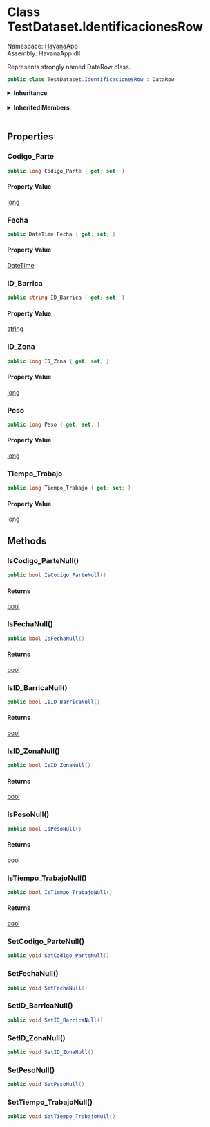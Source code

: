 # <a id="HavanaApp_TestDataset_IdentificacionesRow"></a> Class TestDataset.IdentificacionesRow

Namespace: [HavanaApp](HavanaApp.md)  
Assembly: HavanaApp.dll  

Represents strongly named DataRow class.

```csharp
public class TestDataset.IdentificacionesRow : DataRow
```

<Details>
<Summary><strong>Inheritance</strong></Summary>

[object](https://learn.microsoft.com/dotnet/api/system.object) ← 
[DataRow](https://learn.microsoft.com/dotnet/api/system.data.datarow) ← 
[TestDataset.IdentificacionesRow](HavanaApp.TestDataset.IdentificacionesRow.md)

</Details><br>

<Details>
<Summary><strong>Inherited Members</strong></Summary>

[DataRow.AcceptChanges\(\)](https://learn.microsoft.com/dotnet/api/system.data.datarow.acceptchanges), 
[DataRow.BeginEdit\(\)](https://learn.microsoft.com/dotnet/api/system.data.datarow.beginedit), 
[DataRow.CancelEdit\(\)](https://learn.microsoft.com/dotnet/api/system.data.datarow.canceledit), 
[DataRow.Delete\(\)](https://learn.microsoft.com/dotnet/api/system.data.datarow.delete), 
[DataRow.EndEdit\(\)](https://learn.microsoft.com/dotnet/api/system.data.datarow.endedit), 
[DataRow.SetColumnError\(int, string\)](https://learn.microsoft.com/dotnet/api/system.data.datarow.setcolumnerror\#system\-data\-datarow\-setcolumnerror\(system\-int32\-system\-string\)), 
[DataRow.SetColumnError\(string, string\)](https://learn.microsoft.com/dotnet/api/system.data.datarow.setcolumnerror\#system\-data\-datarow\-setcolumnerror\(system\-string\-system\-string\)), 
[DataRow.SetColumnError\(DataColumn, string\)](https://learn.microsoft.com/dotnet/api/system.data.datarow.setcolumnerror\#system\-data\-datarow\-setcolumnerror\(system\-data\-datacolumn\-system\-string\)), 
[DataRow.GetColumnError\(int\)](https://learn.microsoft.com/dotnet/api/system.data.datarow.getcolumnerror\#system\-data\-datarow\-getcolumnerror\(system\-int32\)), 
[DataRow.GetColumnError\(string\)](https://learn.microsoft.com/dotnet/api/system.data.datarow.getcolumnerror\#system\-data\-datarow\-getcolumnerror\(system\-string\)), 
[DataRow.GetColumnError\(DataColumn\)](https://learn.microsoft.com/dotnet/api/system.data.datarow.getcolumnerror\#system\-data\-datarow\-getcolumnerror\(system\-data\-datacolumn\)), 
[DataRow.ClearErrors\(\)](https://learn.microsoft.com/dotnet/api/system.data.datarow.clearerrors), 
[DataRow.GetColumnsInError\(\)](https://learn.microsoft.com/dotnet/api/system.data.datarow.getcolumnsinerror), 
[DataRow.GetChildRows\(string\)](https://learn.microsoft.com/dotnet/api/system.data.datarow.getchildrows\#system\-data\-datarow\-getchildrows\(system\-string\)), 
[DataRow.GetChildRows\(string, DataRowVersion\)](https://learn.microsoft.com/dotnet/api/system.data.datarow.getchildrows\#system\-data\-datarow\-getchildrows\(system\-string\-system\-data\-datarowversion\)), 
[DataRow.GetChildRows\(DataRelation\)](https://learn.microsoft.com/dotnet/api/system.data.datarow.getchildrows\#system\-data\-datarow\-getchildrows\(system\-data\-datarelation\)), 
[DataRow.GetChildRows\(DataRelation, DataRowVersion\)](https://learn.microsoft.com/dotnet/api/system.data.datarow.getchildrows\#system\-data\-datarow\-getchildrows\(system\-data\-datarelation\-system\-data\-datarowversion\)), 
[DataRow.GetParentRow\(string\)](https://learn.microsoft.com/dotnet/api/system.data.datarow.getparentrow\#system\-data\-datarow\-getparentrow\(system\-string\)), 
[DataRow.GetParentRow\(string, DataRowVersion\)](https://learn.microsoft.com/dotnet/api/system.data.datarow.getparentrow\#system\-data\-datarow\-getparentrow\(system\-string\-system\-data\-datarowversion\)), 
[DataRow.GetParentRow\(DataRelation\)](https://learn.microsoft.com/dotnet/api/system.data.datarow.getparentrow\#system\-data\-datarow\-getparentrow\(system\-data\-datarelation\)), 
[DataRow.GetParentRow\(DataRelation, DataRowVersion\)](https://learn.microsoft.com/dotnet/api/system.data.datarow.getparentrow\#system\-data\-datarow\-getparentrow\(system\-data\-datarelation\-system\-data\-datarowversion\)), 
[DataRow.GetParentRows\(string\)](https://learn.microsoft.com/dotnet/api/system.data.datarow.getparentrows\#system\-data\-datarow\-getparentrows\(system\-string\)), 
[DataRow.GetParentRows\(string, DataRowVersion\)](https://learn.microsoft.com/dotnet/api/system.data.datarow.getparentrows\#system\-data\-datarow\-getparentrows\(system\-string\-system\-data\-datarowversion\)), 
[DataRow.GetParentRows\(DataRelation\)](https://learn.microsoft.com/dotnet/api/system.data.datarow.getparentrows\#system\-data\-datarow\-getparentrows\(system\-data\-datarelation\)), 
[DataRow.GetParentRows\(DataRelation, DataRowVersion\)](https://learn.microsoft.com/dotnet/api/system.data.datarow.getparentrows\#system\-data\-datarow\-getparentrows\(system\-data\-datarelation\-system\-data\-datarowversion\)), 
[DataRow.HasVersion\(DataRowVersion\)](https://learn.microsoft.com/dotnet/api/system.data.datarow.hasversion), 
[DataRow.IsNull\(int\)](https://learn.microsoft.com/dotnet/api/system.data.datarow.isnull\#system\-data\-datarow\-isnull\(system\-int32\)), 
[DataRow.IsNull\(string\)](https://learn.microsoft.com/dotnet/api/system.data.datarow.isnull\#system\-data\-datarow\-isnull\(system\-string\)), 
[DataRow.IsNull\(DataColumn\)](https://learn.microsoft.com/dotnet/api/system.data.datarow.isnull\#system\-data\-datarow\-isnull\(system\-data\-datacolumn\)), 
[DataRow.IsNull\(DataColumn, DataRowVersion\)](https://learn.microsoft.com/dotnet/api/system.data.datarow.isnull\#system\-data\-datarow\-isnull\(system\-data\-datacolumn\-system\-data\-datarowversion\)), 
[DataRow.RejectChanges\(\)](https://learn.microsoft.com/dotnet/api/system.data.datarow.rejectchanges), 
[DataRow.SetNull\(DataColumn\)](https://learn.microsoft.com/dotnet/api/system.data.datarow.setnull), 
[DataRow.SetParentRow\(DataRow\)](https://learn.microsoft.com/dotnet/api/system.data.datarow.setparentrow\#system\-data\-datarow\-setparentrow\(system\-data\-datarow\)), 
[DataRow.SetParentRow\(DataRow, DataRelation\)](https://learn.microsoft.com/dotnet/api/system.data.datarow.setparentrow\#system\-data\-datarow\-setparentrow\(system\-data\-datarow\-system\-data\-datarelation\)), 
[DataRow.SetAdded\(\)](https://learn.microsoft.com/dotnet/api/system.data.datarow.setadded), 
[DataRow.SetModified\(\)](https://learn.microsoft.com/dotnet/api/system.data.datarow.setmodified), 
[DataRow.RowError](https://learn.microsoft.com/dotnet/api/system.data.datarow.rowerror), 
[DataRow.RowState](https://learn.microsoft.com/dotnet/api/system.data.datarow.rowstate), 
[DataRow.Table](https://learn.microsoft.com/dotnet/api/system.data.datarow.table), 
[DataRow.this\[int\]](https://learn.microsoft.com/dotnet/api/system.data.datarow.item), 
[DataRow.this\[string\]](https://learn.microsoft.com/dotnet/api/system.data.datarow.item), 
[DataRow.this\[DataColumn\]](https://learn.microsoft.com/dotnet/api/system.data.datarow.item), 
[DataRow.this\[int, DataRowVersion\]](https://learn.microsoft.com/dotnet/api/system.data.datarow.item), 
[DataRow.this\[string, DataRowVersion\]](https://learn.microsoft.com/dotnet/api/system.data.datarow.item), 
[DataRow.this\[DataColumn, DataRowVersion\]](https://learn.microsoft.com/dotnet/api/system.data.datarow.item), 
[DataRow.ItemArray](https://learn.microsoft.com/dotnet/api/system.data.datarow.itemarray), 
[DataRow.HasErrors](https://learn.microsoft.com/dotnet/api/system.data.datarow.haserrors), 
[object.ToString\(\)](https://learn.microsoft.com/dotnet/api/system.object.tostring), 
[object.Equals\(object\)](https://learn.microsoft.com/dotnet/api/system.object.equals\#system\-object\-equals\(system\-object\)), 
[object.Equals\(object, object\)](https://learn.microsoft.com/dotnet/api/system.object.equals\#system\-object\-equals\(system\-object\-system\-object\)), 
[object.ReferenceEquals\(object, object\)](https://learn.microsoft.com/dotnet/api/system.object.referenceequals), 
[object.GetHashCode\(\)](https://learn.microsoft.com/dotnet/api/system.object.gethashcode), 
[object.GetType\(\)](https://learn.microsoft.com/dotnet/api/system.object.gettype), 
[object.MemberwiseClone\(\)](https://learn.microsoft.com/dotnet/api/system.object.memberwiseclone)

</Details><br>

## Properties

### <a id="HavanaApp_TestDataset_IdentificacionesRow_Codigo_Parte"></a> Codigo\_Parte

```csharp
public long Codigo_Parte { get; set; }
```

#### Property Value

 [long](https://learn.microsoft.com/dotnet/api/system.int64)

### <a id="HavanaApp_TestDataset_IdentificacionesRow_Fecha"></a> Fecha

```csharp
public DateTime Fecha { get; set; }
```

#### Property Value

 [DateTime](https://learn.microsoft.com/dotnet/api/system.datetime)

### <a id="HavanaApp_TestDataset_IdentificacionesRow_ID_Barrica"></a> ID\_Barrica

```csharp
public string ID_Barrica { get; set; }
```

#### Property Value

 [string](https://learn.microsoft.com/dotnet/api/system.string)

### <a id="HavanaApp_TestDataset_IdentificacionesRow_ID_Zona"></a> ID\_Zona

```csharp
public long ID_Zona { get; set; }
```

#### Property Value

 [long](https://learn.microsoft.com/dotnet/api/system.int64)

### <a id="HavanaApp_TestDataset_IdentificacionesRow_Peso"></a> Peso

```csharp
public long Peso { get; set; }
```

#### Property Value

 [long](https://learn.microsoft.com/dotnet/api/system.int64)

### <a id="HavanaApp_TestDataset_IdentificacionesRow_Tiempo_Trabajo"></a> Tiempo\_Trabajo

```csharp
public long Tiempo_Trabajo { get; set; }
```

#### Property Value

 [long](https://learn.microsoft.com/dotnet/api/system.int64)

## Methods

### <a id="HavanaApp_TestDataset_IdentificacionesRow_IsCodigo_ParteNull"></a> IsCodigo\_ParteNull\(\)

```csharp
public bool IsCodigo_ParteNull()
```

#### Returns

 [bool](https://learn.microsoft.com/dotnet/api/system.boolean)

### <a id="HavanaApp_TestDataset_IdentificacionesRow_IsFechaNull"></a> IsFechaNull\(\)

```csharp
public bool IsFechaNull()
```

#### Returns

 [bool](https://learn.microsoft.com/dotnet/api/system.boolean)

### <a id="HavanaApp_TestDataset_IdentificacionesRow_IsID_BarricaNull"></a> IsID\_BarricaNull\(\)

```csharp
public bool IsID_BarricaNull()
```

#### Returns

 [bool](https://learn.microsoft.com/dotnet/api/system.boolean)

### <a id="HavanaApp_TestDataset_IdentificacionesRow_IsID_ZonaNull"></a> IsID\_ZonaNull\(\)

```csharp
public bool IsID_ZonaNull()
```

#### Returns

 [bool](https://learn.microsoft.com/dotnet/api/system.boolean)

### <a id="HavanaApp_TestDataset_IdentificacionesRow_IsPesoNull"></a> IsPesoNull\(\)

```csharp
public bool IsPesoNull()
```

#### Returns

 [bool](https://learn.microsoft.com/dotnet/api/system.boolean)

### <a id="HavanaApp_TestDataset_IdentificacionesRow_IsTiempo_TrabajoNull"></a> IsTiempo\_TrabajoNull\(\)

```csharp
public bool IsTiempo_TrabajoNull()
```

#### Returns

 [bool](https://learn.microsoft.com/dotnet/api/system.boolean)

### <a id="HavanaApp_TestDataset_IdentificacionesRow_SetCodigo_ParteNull"></a> SetCodigo\_ParteNull\(\)

```csharp
public void SetCodigo_ParteNull()
```

### <a id="HavanaApp_TestDataset_IdentificacionesRow_SetFechaNull"></a> SetFechaNull\(\)

```csharp
public void SetFechaNull()
```

### <a id="HavanaApp_TestDataset_IdentificacionesRow_SetID_BarricaNull"></a> SetID\_BarricaNull\(\)

```csharp
public void SetID_BarricaNull()
```

### <a id="HavanaApp_TestDataset_IdentificacionesRow_SetID_ZonaNull"></a> SetID\_ZonaNull\(\)

```csharp
public void SetID_ZonaNull()
```

### <a id="HavanaApp_TestDataset_IdentificacionesRow_SetPesoNull"></a> SetPesoNull\(\)

```csharp
public void SetPesoNull()
```

### <a id="HavanaApp_TestDataset_IdentificacionesRow_SetTiempo_TrabajoNull"></a> SetTiempo\_TrabajoNull\(\)

```csharp
public void SetTiempo_TrabajoNull()
```

